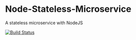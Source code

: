 # Node-Stateless-Microservice
A stateless microservice with NodeJS

[![Build Status](https://travis-ci.org/michaelNgiri/Node-Stateless-Microservice.svg?branch=master)](https://travis-ci.org/michaelNgiri/Node-Stateless-Microservice)